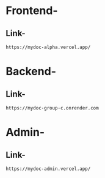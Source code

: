 # Frontend-
## Link-
~~~
https://mydoc-alpha.vercel.app/
~~~
# Backend-
## Link-
~~~
https://mydoc-group-c.onrender.com
~~~
# Admin-
## Link-
~~~
https://mydoc-admin.vercel.app/
~~~
